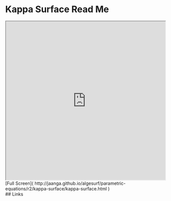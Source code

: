 Kappa Surface Read Me
===

<iframe src='http://jaanga.github.io/algesurf/parametric-equations/r2/kappa-surface/kappa-surface.html' width=100% height=500px >
There is an `iframe` here. It is not visible when viewed on github.com/algesurf. To view, please see 'Project Links' below.
</iframe>
[Full Screen]( http://jaanga.github.io/algesurf/parametric-equations/r2/kappa-surface/kappa-surface.html )
<br>
## Links 
<http://www.3d-meier.de/tut3/Seite182.html>  
